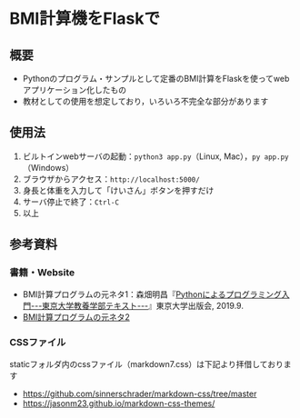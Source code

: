 # BMI計算機をFlaskで
## 概要

- Pythonのプログラム・サンプルとして定番のBMI計算をFlaskを使ってwebアプリケーション化したもの
- 教材としての使用を想定しており，いろいろ不完全な部分があります

## 使用法

1. ビルトインwebサーバの起動：`python3 app.py`（Linux, Mac），`py app.py`（Windows）
2. ブラウザからアクセス：`http://localhost:5000/`
3. 身長と体重を入力して「けいさん」ボタンを押すだけ
4. サーバ停止で終了：`Ctrl-C`
5. 以上

## 参考資料
### 書籍・Website

- BMI計算プログラムの元ネタ1：森畑明昌『[Pythonによるプログラミング入門---東京大学教養学部テキスト---](https://www.utp.or.jp/book/b470446.html)』東京大学出版会, 2019.9.
- [BMI計算プログラムの元ネタ2](https://gist.github.com/LouP-PV/65f3ff2ba2564e85a889787e993ba023)

### CSSファイル

staticフォルダ内のcssファイル（markdown7.css）は下記より拝借しております

- https://github.com/sinnerschrader/markdown-css/tree/master
- https://jasonm23.github.io/markdown-css-themes/
